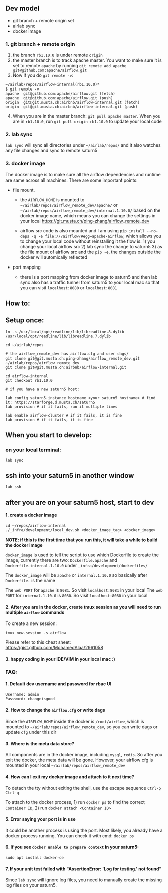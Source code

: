 ## Dev model

- git branch + remote origin set
- airlab sync
- docker image

### 1. git branch + remote origin

1. the branch `rb1.10.0` is under remote `origin`
2. the master branch is to track apache master. You want to make sure it is set
   to remote `apache` by running
   `git remote add apache git@github.com:apache/airflow.git`
3. Now if you do `git remote -v`:

```
~/airlab/repos/airflow-internal(rb1.10.0)*
$ git remote -v
apache	git@github.com:apache/airflow.git (fetch)
apache	git@github.com:apache/airflow.git (push)
origin	git@git.musta.ch:airbnb/airflow-internal.git (fetch)
origin	git@git.musta.ch:airbnb/airflow-internal.git (push)
```
4. When you are in the master branch: `git pull apache master`. When you are
   in `rb1.10.0`, run `git pull origin rb1.10.0` to update your local code

### 2. lab sync

`lab sync` will sync all directories under `~/airlab/repos/` and it also
watches any file changes and sync to remote saturn5

### 3. docker image

The docker image is to make sure all the airflow dependencies and runtime are same across
all machines. There are some important points:

- file mount.
    - the `AIRFLOW_HOME` is mounted to `~/airlab/repos/airflow_remote_dev/apache/` or `~/airlab/repos/airflow_remote_dev/internal.1.10.0/` based on the docker image name, which means you can change the settings in your local
      https://git.musta.ch/ping-zhang/airflow_remote_dev

    - airflow src code is also mounted and I am using `pip install --no-deps -q -e file:///airflow/#egg=apache-airflow`, which allows you to change your local code without reinstalling it
    the flow is: 1) you change your local airflow src 2) lab sync the change to saturn5 3) as the file mount of airflow src and the `pip -e`, the changes outside the docker will automically reflected

- port mapping
    - there is a port mapping from docker image to saturn5 and then lab sync
      also has a traffic tunnel from saturn5 to your local mac so that you can
      visit `localhost:8080` or `localhost:8081`

## How to:

## Setup once:
```
ln -s /usr/local/opt/readline/lib/libreadline.8.dylib /usr/local/opt/readline/lib/libreadline.7.dylib

cd ~/airlab/repos

# the airflow_remote_dev has airflow.cfg and user dags/
git clone git@git.musta.ch:ping-zhang/airflow_remote_dev.git ~/airlab/repos/airflow_remote_dev
git clone git@git.musta.ch:airbnb/airflow-internal.git

cd airflow-internal
git checkout rb1.10.0

# if you have a new saturn5 host:

lab config saturn5.instance_hostname <your saturn5 hostname> # find it: https://starforge.d.musta.ch/saturn5
lab provision # if it fails, run it multiple times

lab enable airflow-cluster # if it fails, it is fine
lab provision # if it fails, it is fine
```

## When you start to develop:

### on your local terminal:
```
lab sync
```

## ssh into your saturn5 in another window

```
lab ssh
```

## after you are on your saturn5 host, start to dev


#### 1. create a docker image
```
cd ~/repos/airflow-internal
./_infra/development/local_dev.sh <docker_image_tag> <docker_image>
```
**NOTE: if this is the first time that you run this, it will take a while to build the docker image**

`docker_image` is used to tell the script to use which Dockerfile to create the
image, currently there are two: `Dockerfile.apache` and `Dockerfile.internal.1.10.0` under `_infra/development/dockerfiles/`

The `docker_image` will be `apache` or `internal.1.10.0` so basically after
`Dockerfile.` is the name

The `web PORT` for `apache` is `8081`. So visit `localhost:8081` in your local
The `web PORT` for `internal.1.10.0` is `8080`. So visit `localhost:8080` in your local

#### 2. After you are in the docker, create tmux session as you will need to run multiple `airflow` commands

To create a new session:
```
tmux new-session -s airflow
```
Please refer to this cheat sheet: https://gist.github.com/MohamedAlaa/2961058

#### 3. happy coding in your IDE/VIM in your local mac :)


### FAQ:

#### 1. Default dev username and password for rbac UI

```
Username: admin
Password: changeisgood
```

#### 2. How to change the `airflow.cfg` or write dags

Since the `AIRFLOW_HOME` inside the docker is `/root/airflow`, which is mounted
to `~/airlab/repos/airflow_remote_dev`, so you can write dags or update `cfg`
under this dir

#### 3. Where is the meta data store?

All components are in the docker image, including `mysql`, `redis`. So after
you exit the docker, the meta data will be gone. However, your airflow cfg is
mounted in your local `~/airlab/repos/airflow_remote_dev`

#### 4. How can I exit my docker image and attach to it next time?

To detach the tty without exiting the shell, use the escape sequence `Ctrl-p Ctrl-q`

To attach to the docker process, 1) run `docker ps` to find the correct
`Container ID`, 2) run `docker attach <Container ID>`


#### 5. Error saying your port is in use

It could be another process is using the port. Most likely, you already have
a docker process running. You can check it with cmd: `docker ps`

#### 6. If you see `docker unable to prepare context` in your saturn5:

```
sudo apt install docker-ce
```

#### 7. If your unit test failed with "AssertionError: 'Log for testing.' not found"

Since `lab sync` will ignore log files, you need to manually create the missing log files on your saturn5.


